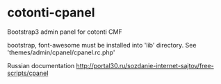 cotonti-cpanel
==============

Bootstrap3 admin panel for cotonti CMF


bootstrap, font-awesome must be installed into 'lib' directory.
See 'themes/admin/cpanel/cpanel.rc.php'


Russian documentation http://portal30.ru/sozdanie-internet-sajtov/free-scripts/cpanel
